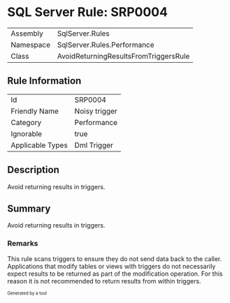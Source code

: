 ﻿# SQL Server Rule: SRP0004
  
|    |    |
|----|----|
| Assembly | SqlServer.Rules |
| Namespace | SqlServer.Rules.Performance |
| Class | AvoidReturningResultsFromTriggersRule |
  
## Rule Information
  
|    |    |
|----|----|
| Id | SRP0004 |
| Friendly Name | Noisy trigger |
| Category | Performance |
| Ignorable | true |
| Applicable Types | Dml Trigger  |
  
## Description
  
Avoid returning results in triggers.
  
## Summary
  
Avoid returning results in triggers.
  
### Remarks
  
This rule scans triggers to ensure they do not send data back to the caller. 
Applications that modify tables or views with triggers do not necessarily expect results to
be returned as part of the modification operation. For this reason it is not recommended to
return results from within triggers.
  
<sub><sup>Generated by a tool</sup></sub>
